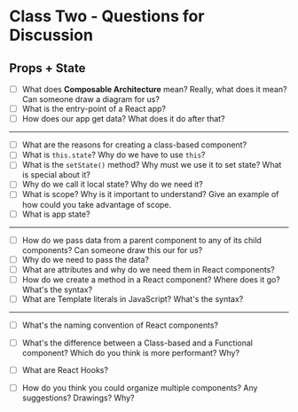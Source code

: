# Class Two - Questions for Discussion

## Props + State

- [ ] What does **Composable Architecture** mean? Really, what does it mean? Can someone draw a diagram for us?
- [ ] What is the entry-point of a React app?
- [ ] How does our app get data? What does it do after that?

*****

- [ ] What are the reasons for creating a class-based component?
- [ ] What is `this.state`? Why do we have to use `this`?
- [ ] What is the `setState()` method? Why must we use it to set state? What is special about it?
- [ ] Why do we call it local state? Why do we need it?
- [ ] What is scope? Why is it important to understand? Give an example of how could you take advantage of scope.
- [ ] What is app state?

*****

- [ ] How do we pass data from a parent component to any of its child components? Can someone draw this our for us?
- [ ] Why do we need to pass the data?
- [ ] What are attributes and why do we need them in React components?
- [ ] How do we create a method in a React component? Where does it go? What's the syntax?
- [ ] What are Template literals in JavaScript? What's the syntax?

*****

- [ ] What's the naming convention of React components?
- [ ] What's the difference between a Class-based and a Functional component? Which do you think is more performant? Why?
- [ ] What are React Hooks?
- [ ] How do you think you could organize multiple components? Any suggestions? Drawings? Why?

